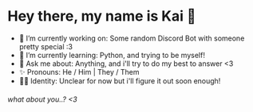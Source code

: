 Hey there, my name is Kai 👋
======
- 🔭 I’m currently working on: Some random Discord Bot with someone pretty special :3
- 🌱 I’m currently learning: Python, and trying to be myself!
- 💬 Ask me about: Anything, and i'll try to do my best to answer <3
- ✨ Pronouns: He / Him | They / Them
- 🏳‍🌈 Identity: Unclear for now but i'll figure it out soon enough!

###### what about you..? <3
